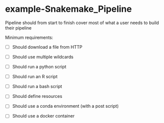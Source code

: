# example-Snakemake_Pipeline

Pipeline should from start to finish cover most of what a user needs to build their pipeline

Minimum requirements:

- [ ] Should download a file from HTTP 
- [ ] Should use multiple wildcards
- [ ] Should run a python script
- [ ] Should run an R script
- [ ] Should run a bash script
- [ ] Should define resources
- [ ] Should use a conda environment (with a post script) 
- [ ] Should use a docker container 

